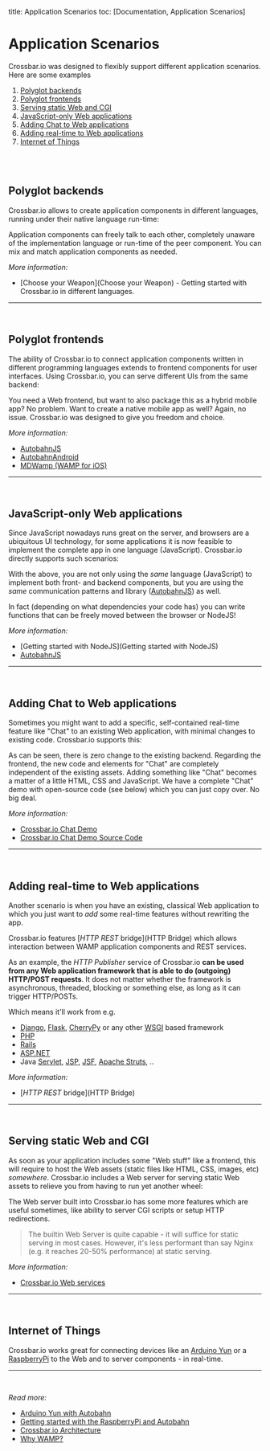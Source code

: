 title: Application Scenarios
toc: [Documentation, Application Scenarios]

# Application Scenarios

Crossbar.io was designed to flexibly support different application scenarios. Here are some examples

1. [Polyglot backends](#polyglot-backends)
1. [Polyglot frontends](#polyglot-frontends)
1. [Serving static Web and CGI](#serving-static-web-and-cgi)
1. [JavaScript-only Web applications](#javascript-only-web-applications)
1. [Adding Chat to Web applications](#adding-chat-to-web-applications)
1. [Adding real-time to Web applications](#adding-real-time-to-web-applications)
1. [Internet of Things](#internet-of-things)

<br><br>

## Polyglot backends

Crossbar.io allows to create application components in different languages, running under their native language run-time:

Application components can freely talk to each other, completely unaware of the implementation language or run-time of the peer component. You can mix and match application components as needed.

*More information:*

 * [Choose your Weapon](Choose your Weapon) - Getting started with Crossbar.io in different languages.

_____________

<br>

## Polyglot frontends

The ability of Crossbar.io to connect application components written in different programming languages extends to frontend components for user interfaces. Using Crossbar.io, you can serve different UIs from the same backend:

You need a Web frontend, but want to also package this as a hybrid mobile app? No problem. Want to create a native mobile app as well? Again, no issue. Crossbar.io was designed to give you freedom and choice.

*More information:*

 * [AutobahnJS](https://github.com/crossbario/autobahn-js)
 * [AutobahnAndroid](https://github.com/crossbario/autobahn-android)
 * [MDWamp (WAMP for iOS)](https://github.com/mogui/MDWamp)

_____________
<br>

## JavaScript-only Web applications

Since JavaScript nowadays runs great on the server, and browsers are a ubiquitous UI technology, for some applications it is now feasible to implement the complete app in one language (JavaScript). Crossbar.io directly supports such scenarios:

With the above, you are not only using the *same* language (JavaScript) to implement both front- and backend components, but you are using the *same* communication patterns and library ([AutobahnJS](https://github.com/crossbario/autobahn-js)) as well.

In fact (depending on what dependencies your code has) you can write functions that can be freely moved between the browser or NodeJS!

*More information:*

 * [Getting started with NodeJS](Getting started with NodeJS)
 * [AutobahnJS](https://github.com/crossbario/autobahn-js)

_____________
<br>

## Adding Chat to Web applications

Sometimes you might want to add a specific, self-contained real-time feature like "Chat" to an existing Web application, with minimal changes to existing code. Crossbar.io supports this:

As can be seen, there is zero change to the existing backend. Regarding the frontend, the new code and elements for "Chat" are completely independent of the existing assets. Adding something like "Chat" becomes a matter of a little HTML, CSS and JavaScript. We have a complete "Chat" demo with open-source code (see below) which you can just copy over. No big deal.

*More information:*

* [Crossbar.io Chat Demo](https://demo.crossbar.io/chat/index.html#ch1)
* [Crossbar.io Chat Demo Source Code](https://github.com/crossbario/crossbarexamples/tree/master/demos/chat)

_____________
<br>

## Adding real-time to Web applications

Another scenario is when you have an existing, classical Web application to which you just want to *add* some real-time features without rewriting the app.

Crossbar.io features [*HTTP REST* bridge](HTTP Bridge) which allows interaction between WAMP application components and REST services.

As an example, the *HTTP Publisher* service of Crossbar.io **can be used from any Web application framework that is able to do (outgoing) HTTP/POST requests**. It does not matter whether the framework is asynchronous, threaded, blocking or something else, as long as it can trigger HTTP/POSTs.

Which means it'll work from e.g.

* [Django](https://www.djangoproject.com/), [Flask](http://flask.pocoo.org/), [CherryPy](http://www.cherrypy.org/) or any other [WSGI](http://en.wikipedia.org/wiki/Web_Server_Gateway_Interface) based framework
* [PHP](http://www.php.net/)
* [Rails](http://rubyonrails.org/)
* [ASP.NET](http://www.asp.net/)
* Java [Servlet](http://en.wikipedia.org/wiki/Servlets), [JSP](http://en.wikipedia.org/wiki/JavaServer_Pages), [JSF](http://en.wikipedia.org/wiki/JavaServer_Faces), [Apache Struts](http://en.wikipedia.org/wiki/Apache_Struts_2), ..

*More information:*

* [*HTTP REST* bridge](HTTP Bridge)

_____________
<br>

## Serving static Web and CGI

As soon as your application includes some "Web stuff" like a frontend, this will require to host the Web assets (static files like HTML, CSS, images, etc) *somewhere*. Crossbar.io includes a Web server for serving static Web assets to relieve you from having to run yet another wheel:

The Web server built into Crossbar.io has some more features which are useful sometimes, like ability to server CGI scripts or setup HTTP redirections.

> The builtin Web Server is quite capable - it will suffice for static serving in most cases. However, it's less performant than say Nginx (e.g. it reaches 20-50% performance) at static serving.

*More information:*

* [Crossbar.io Web services](Web-Transports-and-Services#path-services)

_____________
<br>


## Internet of Things

Crossbar.io works great for connecting devices like an [Arduino Yun](http://arduino.cc/en/Main/ArduinoBoardYun) or a [RaspberryPi](http://www.raspberrypi.org/) to the Web and to server components - in real-time.

_____________
<br>


*Read more:*

* [Arduino Yun with Autobahn](http://crossbario.com/blog/post/arduino-yun-with-autobahn/)
* [Getting started with the RaspberryPi and Autobahn](http://crossbario.com/blog/post/pypy-on-the-pi/)
* [Crossbar.io Architecture](Architecture)
* [Why WAMP?](http://wamp.ws/why/)
